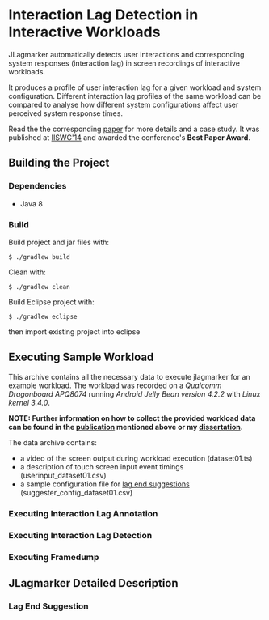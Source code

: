# Interaction Lag Detection in Interactive Workloads

JLagmarker automatically detects user interactions and corresponding
system responses (interaction lag) in screen recordings of interactive workloads.

It produces a profile of user interaction lag for a given workload and system
configuration. Different interaction lag profiles of the same workload can be 
compared to analyse how different system configurations affect user perceived
system response times.

Read the the corresponding [paper](http://homepages.inf.ed.ac.uk/s1160444/docs/measuring_qoe_IISWC2014.pdf) 
for more details and a case study. It was published at [IISWC'14](http://www.iiswc.org/iiswc2014/) 
and awarded the conference's **Best Paper Award**.

## Building the Project

### Dependencies

* Java 8

### Build

Build project and jar files with:

```$ ./gradlew build```

Clean with:

```$ ./gradlew clean```

Build Eclipse project with:

```$ ./gradlew eclipse```

then import existing project into eclipse

## Executing Sample Workload

This archive contains all the necessary data to execute jlagmarker
for an example workload. The workload was recorded on a 
*Qualcomm Dragonboard APQ8074* running *Android Jelly Bean version 4.2.2* 
with *Linux kernel 3.4.0*.

**NOTE: Further information on how to collect the provided workload 
data can be found in the [publication](http://homepages.inf.ed.ac.uk/s1160444/docs/measuring_qoe_IISWC2014.pdf) 
mentioned above or my [dissertation](http://homepages.inf.ed.ac.uk/s1160444/publications.html).**

The data archive contains:

* a video of the screen output during workload execution (dataset01.ts)
* a description of touch screen input event timings (userinput_dataset01.csv)
* a sample configuration file for [lag end suggestions](#lag-end-suggestion) (suggester_config_dataset01.csv)

### Executing Interaction Lag Annotation

### Executing Interaction Lag Detection

### Executing Framedump



## JLagmarker Detailed Description

### Lag End Suggestion

